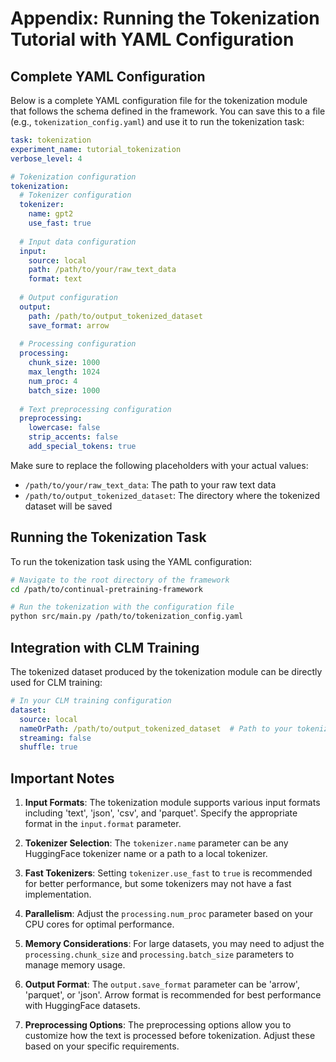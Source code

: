 # Appendix: Running the Tokenization Tutorial with YAML Configuration

## Complete YAML Configuration

Below is a complete YAML configuration file for the tokenization module that follows the schema defined in the framework. You can save this to a file (e.g., `tokenization_config.yaml`) and use it to run the tokenization task:

```yaml
task: tokenization
experiment_name: tutorial_tokenization
verbose_level: 4

# Tokenization configuration
tokenization:
  # Tokenizer configuration
  tokenizer:
    name: gpt2
    use_fast: true
    
  # Input data configuration
  input:
    source: local
    path: /path/to/your/raw_text_data
    format: text
    
  # Output configuration
  output:
    path: /path/to/output_tokenized_dataset
    save_format: arrow
    
  # Processing configuration
  processing:
    chunk_size: 1000
    max_length: 1024
    num_proc: 4
    batch_size: 1000
    
  # Text preprocessing configuration
  preprocessing:
    lowercase: false
    strip_accents: false
    add_special_tokens: true
```

Make sure to replace the following placeholders with your actual values:
- `/path/to/your/raw_text_data`: The path to your raw text data
- `/path/to/output_tokenized_dataset`: The directory where the tokenized dataset will be saved

## Running the Tokenization Task

To run the tokenization task using the YAML configuration:

```bash
# Navigate to the root directory of the framework
cd /path/to/continual-pretraining-framework

# Run the tokenization with the configuration file
python src/main.py /path/to/tokenization_config.yaml
```

## Integration with CLM Training

The tokenized dataset produced by the tokenization module can be directly used for CLM training:

```yaml
# In your CLM training configuration
dataset:
  source: local
  nameOrPath: /path/to/output_tokenized_dataset  # Path to your tokenized dataset output
  streaming: false
  shuffle: true
```

## Important Notes

1. **Input Formats**: The tokenization module supports various input formats including 'text', 'json', 'csv', and 'parquet'. Specify the appropriate format in the `input.format` parameter.

2. **Tokenizer Selection**: The `tokenizer.name` parameter can be any HuggingFace tokenizer name or a path to a local tokenizer.

3. **Fast Tokenizers**: Setting `tokenizer.use_fast` to `true` is recommended for better performance, but some tokenizers may not have a fast implementation.

4. **Parallelism**: Adjust the `processing.num_proc` parameter based on your CPU cores for optimal performance.

5. **Memory Considerations**: For large datasets, you may need to adjust the `processing.chunk_size` and `processing.batch_size` parameters to manage memory usage.

6. **Output Format**: The `output.save_format` parameter can be 'arrow', 'parquet', or 'json'. Arrow format is recommended for best performance with HuggingFace datasets.

7. **Preprocessing Options**: The preprocessing options allow you to customize how the text is processed before tokenization. Adjust these based on your specific requirements.
